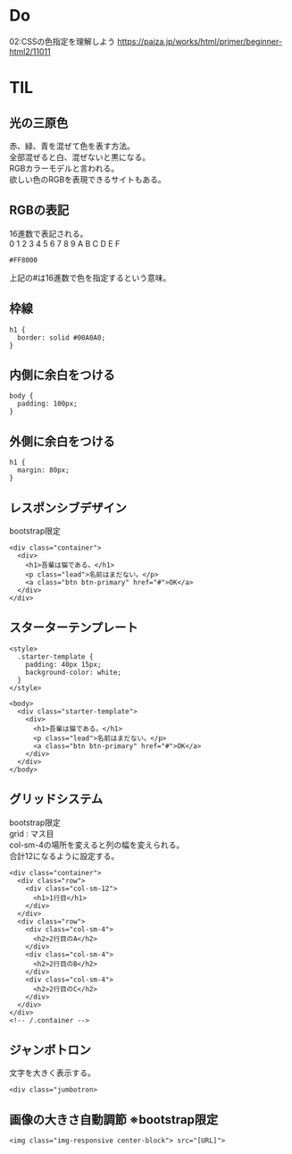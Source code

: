 # Do
02:CSSの色指定を理解しよう
https://paiza.jp/works/html/primer/beginner-html2/11011<br>

# TIL

## 光の三原色
赤、緑、青を混ぜて色を表す方法。<br>
全部混ぜると白、混ぜないと黒になる。<br>
RGBカラーモデルと言われる。<br>
欲しい色のRGBを表現できるサイトもある。<br>

## RGBの表記
16進数で表記される。<br>
0 1 2 3 4 5 6 7 8 9 A B C D E F<br>
```
#FF8000
```
上記の#は16進数で色を指定するという意味。

## 枠線
```
h1 {
  border: solid #00A0A0;
}
```

## 内側に余白をつける
```
body {
  padding: 100px;
}
```

## 外側に余白をつける
```
h1 {
  margin: 80px;
}
```

## レスポンシブデザイン
bootstrap限定
```
<div class="container">
  <div>
    <h1>吾輩は猫である。</h1>
    <p class="lead">名前はまだない。</p>
    <a class="btn btn-primary" href="#">OK</a>
  </div>
</div>
```

## スターターテンプレート
```
<style>
  .starter-template {
    padding: 40px 15px;
    background-color: white;
  }
</style>

<body>
  <div class="starter-template">
    <div>
      <h1>吾輩は猫である。</h1>
      <p class="lead">名前はまだない。</p>
      <a class="btn btn-primary" href="#">OK</a>
    </div>
  </div>
</body>
```

## グリッドシステム
bootstrap限定<br>
grid : マス目<br>
col-sm-4の場所を変えると列の幅を変えられる。<br>
合計12になるように設定する。
```
<div class="container">
  <div class="row">
    <div class="col-sm-12">
      <h1>1行目</h1>
    </div>
  </div>
  <div class="row">
    <div class="col-sm-4">
      <h2>2行目のA</h2>
    </div>
    <div class="col-sm-4">
      <h2>2行目のB</h2>
    </div>
    <div class="col-sm-4">
      <h2>2行目のC</h2>
    </div>
  </div>
</div>
<!-- /.container -->
```

## ジャンボトロン
文字を大きく表示する。
```
<div class="jumbotron>
```

## 画像の大きさ自動調節 ※bootstrap限定
```
<img class="img-responsive center-block"> src="[URL]">
```